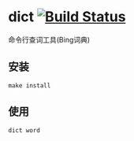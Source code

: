 # dict [![Build Status](https://travis-ci.org/tomatobot/dict.svg?branch=master)](https://travis-ci.org/tomatobot/dict)

命令行查词工具(Bing词典)

## 安装

```
make install
```

## 使用

```
dict word
```
